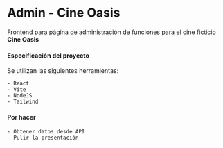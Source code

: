 # Admin - Cine Oasis
Frontend para página de administración de funciones para el cine ficticio **Cine Oasis**  
#### Especificación del proyecto
Se utilizan las siguientes herramientas:  

    - React  
    - Vite  
    - NodeJS  
    - Tailwind

#### Por hacer

    - Obtener datos desde API
    - Pulir la presentación